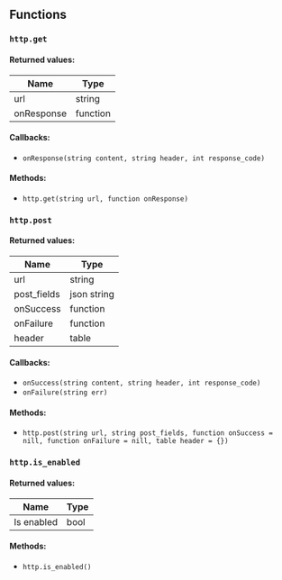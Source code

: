 ## Functions

### `http.get`

#### **Returned values:**

| Name       | Type     |
| ---------- | -------- |
| url        | string   |
| onResponse | function |

#### Callbacks:

* `onResponse(string content, string header, int response_code)`

#### **Methods:**

* `http.get(string url, function onResponse)`

### `http.post`

#### **Returned values:**

| Name        | Type        |
| ----------- | ----------- |
| url         | string      |
| post_fields | json string |
| onSuccess   | function    |
| onFailure   | function    |
| header      | table       |

#### Callbacks:

* `onSuccess(string content, string header, int response_code)`
* `onFailure(string err)`

#### **Methods:**

* `http.post(string url, string post_fields, function onSuccess = nill, function onFailure = nill, table header = {})`

### `http.is_enabled`
 
#### Returned values:

| Name       | Type |
| -------    | ---- |
| Is enabled | bool |

#### Methods:

* `http.is_enabled() `

